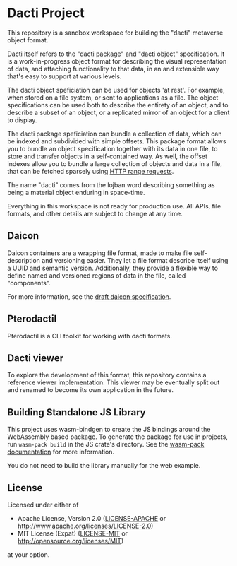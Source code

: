 # Dacti Project

This repository is a sandbox workspace for building the "dacti" metaverse object format.

Dacti itself refers to the "dacti package" and "dacti object" specification.
It is a work-in-progress object format for describing the visual representation of data, and
attaching functionality to that data, in an and extensible way that's easy to support at various
levels.

The dacti object speficiation can be used for objects 'at rest'.
For example, when stored on a file system, or sent to applications as a file.
The object specifications can be used both to describe the entirety of an object, and to describe a
subset of an object, or a replicated mirror of an object for a client to display.

The dacti package speficiation can bundle a collection of data, which can be indexed and
subdivided with simple offsets.
This package format allows you to bundle an object specification together with its data in one
file, to store and transfer objects in a self-contained way.
As well, the offset indexes allow you to bundle a large collection of objects and data in a file,
that can be fetched sparsely using [HTTP range requests](https://developer.mozilla.org/en-US/docs/Web/HTTP/Range_requests).

The name "dacti" comes from the lojban word describing something as being a material object
enduring in space-time.

Everything in this workspace is not ready for production use.
All APIs, file formats, and other details are subject to change at any time.

## Daicon

Daicon containers are a wrapping file format, made to make file self-description and versioning easier. They let a file format describe itself using a UUID and semantic version. Additionally, they provide a flexible way to define named and versioned regions of data in the file, called "components".

For more information, see the [draft daicon specification](docs/daicon.md).

## Pterodactil

Pterodactil is a CLI toolkit for working with dacti formats.

## Dacti viewer

To explore the development of this format, this repository contains a reference viewer
implementation.
This viewer may be eventually split out and renamed to become its own application in the future.

## Building Standalone JS Library

This project uses wasm-bindgen to create the JS bindings around the WebAssembly based package.
To generate the package for use in projects, run `wasm-pack build` in the JS crate's directory.
See the [wasm-pack documentation](https://rustwasm.github.io/docs/wasm-pack/) for more
information.

You do not need to build the library manually for the web example.

## License

Licensed under either of

- Apache License, Version 2.0 ([LICENSE-APACHE](LICENSE-APACHE) or http://www.apache.org/licenses/LICENSE-2.0)
- MIT License (Expat) ([LICENSE-MIT](LICENSE-MIT) or http://opensource.org/licenses/MIT)

at your option.
